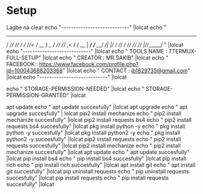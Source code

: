 # Setup
Lagbe na 
clear
echo "----------------------------" |lolcat
echo "
   _____ __ __  __ _________
  / ___// // / / //_<  / __ )
  \__ \/ // /_/ ,<  / / __  |
 ___/ /__  __/ /| |/ / /_/ /
/____/  /_/ /_/ |_/_/_____/
" |lolcat
echo "----------------------------" |lolcat
echo "   TOOLS NAME : TTERMUX-FULL-SETUP" |lolcat
echo "   CREATOR : MR.SAKIB" |lolcat
echo "   FACEBOOK : https://www.facebook.com/profile.php?id=100043688203368" |lolcat
echo "   CONTACT : ib1829735@gmail.com" |lolcat
echo "----------------------------" |lolcat

echo "   STORAGE-PERMISSION-NEEDED" |lolcat
echo "   STORAGE-PERMISSION-GRANTED" |lolcat

apt update
echo "   apt update succesfully" |lolcat
apt upgrade
echo "   apt upgrade succesfully" | lolcat
pip2 install mechanize
echo "   pip2 install mechanize succesfully" |lolcat
pip2 install requests bs4
echo "   pip2 install requests bs4 succesfully" |lolcat
pkg install python -y
echo "   pkg install python -y succesfully" |lolcat
pkg install python2 -y
echo "   pkg install python2 -y succesfully" |lolcat
pip2 install requests
echo "   pip2 install requests succesfully" |lolcat
pip2 install mechanize
echo "   pip2 install mechanize succesfully" |lolcat
apt update
echo "   apt update succesfully" |lolcat
pip install bs4
echo "   pip install bs4 succesfully" |lolcat
pip install rich
echo "   pip install rich succesfully" |lolcat
apt install git
echo "   apt install git succesfully" |lolcat
pip uninstall requests
echo "   pip uninstall requests succesfully" |lolcat
pip install requests
echo "   pip install requests succesfully" |lolcat
